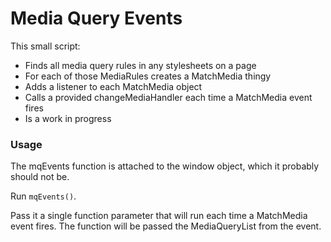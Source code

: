 # Media Query Events

This small script:

- Finds all media query rules in any stylesheets on a page
- For each of those MediaRules creates a MatchMedia thingy
- Adds a listener to each MatchMedia object
- Calls a provided changeMediaHandler each time a MatchMedia event fires
- Is a work in progress

### Usage

The mqEvents function is attached to the window object, which it probably should not be. 

Run `mqEvents()`.

Pass it a single function parameter that will run each time a MatchMedia event fires. The function will be passed the MediaQueryList from the event.